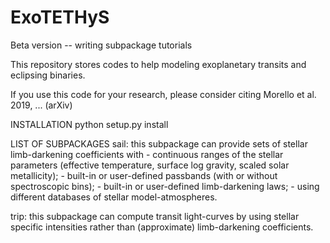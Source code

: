 # ExoTETHyS
Beta version -- writing subpackage tutorials

This repository stores codes to help modeling exoplanetary transits and eclipsing binaries.

If you use this code for your research, please consider citing
Morello et al. 2019, ... (arXiv)

INSTALLATION
python setup.py install

LIST OF SUBPACKAGES
sail: this subpackage can provide sets of stellar limb-darkening coefficients with
      - continuous ranges of the stellar parameters (effective temperature, surface log gravity, scaled solar metallicity);
      - built-in or user-defined passbands (with or without spectroscopic bins);
      - built-in or user-defined limb-darkening laws;
      - using different databases of stellar model-atmospheres.
      
trip: this subpackage can compute transit light-curves by using stellar specific intensities rather than (approximate) limb-darkening coefficients.
